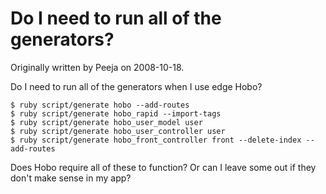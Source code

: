 # Do I need to run all of the generators?

Originally written by Peeja on 2008-10-18.

Do I need to run all of the generators when I use edge Hobo?

    $ ruby script/generate hobo --add-routes
    $ ruby script/generate hobo_rapid --import-tags
    $ ruby script/generate hobo_user_model user
    $ ruby script/generate hobo_user_controller user
    $ ruby script/generate hobo_front_controller front --delete-index --add-routes

Does Hobo require all of these to function?  Or can I leave some out if they don't make sense in my app?
